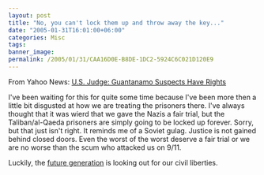```yaml
---
layout: post
title: "No, you can't lock them up and throw away the key..."
date: "2005-01-31T16:01:00+06:00"
categories: Misc 
tags: 
banner_image: 
permalink: /2005/01/31/CAA16D0E-B8DE-1DC2-5924C6C021D120E9
---
```


From Yahoo News: <a href="http://story.news.yahoo.com/news?tmpl=story&cid=578&u=/nm/20050131/pl_nm/security_guantanamo_dc_8">U.S. Judge: Guantanamo Suspects Have Rights</a>

I've been waiting for this for quite some time because I've been more then a little bit disgusted at how we are treating the prisoners there. I've always thought that it was wierd that we gave the Nazis a fair trial, but the Taliban/al-Qaeda prisoners are simply going to be locked up forever. Sorry, but that just isn't right. It reminds me of a Soviet gulag. Justice is not gained behind closed doors. Even the worst of the worst deserve a fair trial or we are no worse than the scum who attacked us on 9/11.

Luckily, the <a href="http://story.news.yahoo.com/news?tmpl=story&cid=519&e=3&u=/ap/students_first_amendment">future generation</a> is looking out for our civil liberties.